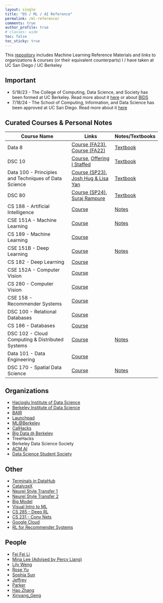 ```yaml
---
layout: single
title: "DS / ML / AI Reference"
permalink: /ml-reference/
comments: true
author_profile: true
# classes: wide
toc: false
toc_sticky: true
---
```


This [repository](https://github.com/natdosan/ML-Reference) includes Machine Learning Reference Materials and links to organizations & courses (or their equivalent counterparts) I  / have taken at UC San Diego / UC Berkeley

## Important
- 5/18/23 - The College of Computing, Data Science, and Society has been formed at UC Berkeley. 
Read more about it [here](https://data.berkeley.edu/) or about [BIDS](https://bids.berkeley.edu/software)
- 7/18/24 - The School of Computing, Information, and Data Science has been approved at UC San Diego. Read more about it [here](https://today.ucsd.edu/story/uc-regents-approve-new-school-of-computing-information-and-data-sciences-at-uc-san-diego)

## Curated Courses & Personal Notes
| **Course Name**                                    | **Links**                                                                                                         | **Notes/Textbooks**                                                                                       |
|----------------------------------------------------|------------------------------------------------------------------------------------------------------------------|-----------------------------------------------------------------------------------------------------------|
| Data 8                                             | [Course (FA23)](https://www.data8.org/fa23/), [Course (FA22)](https://www.data8.org/fa22/)                        | [Textbook](https://inferentialthinking.com/chapters/intro.html)                                           |
| DSC 10                                            | [Course](https://dsc10.com/), [Offering I Staffed](https://dsc-courses.github.io/dsc10-2023-fa/)                 | [Textbook](https://inferentialthinking.com/chapters/intro.html)                                           |
| Data 100 - Principles and Techniques of Data Science | [Course (SP23)](https://ds100.org/sp23/), [Josh Hug & Lisa Yan](https://ds100.org/sp22/)                         | [Textbook](https://learningds.org/intro.html)                                                            |
| DSC 80                                            | [Course (SP24)](https://dsc-courses.github.io/dsc80-2024-sp/), [Suraj Rampure](https://dsc-courses.github.io/dsc80-2024-wi/) | [Textbook](https://learningds.org/intro.html)                                                            |
| CS 188 - Artificial Intelligence                  | [Course](https://inst.eecs.berkeley.edu/~cs188/su23/)                                                            | [Notes](https://purrfect-zinc-f80.notion.site/CS-188-Notes-0db1181094744173ac5efdce49d563d9?pvs=4)        |
| CSE 151A - Machine Learning                       | [Course](https://shangjingbo1226.github.io/teaching/2023-spring-CSE151A-CSE-251A-ML)                            | [Notes](https://purrfect-zinc-f80.notion.site/CSE-151A-Notes-9ecf18e9b1c8482a8eeb69784a098bf2)            |
| CS 189 - Machine Learning                         | [Course](https://people.eecs.berkeley.edu/~jrs/189/)                                                            |                                                                                                           |
| CSE 151B - Deep Learning                          | [Course](https://sites.google.com/view/cse151b)                                                                 | [Notes](https://purrfect-zinc-f80.notion.site/CSE-151B-Notes-2c97fd4b582a4419870758f31b3ac72b?pvs=4)      |
| CS 182 - Deep Learning                            | [Course](https://inst.eecs.berkeley.edu/~cs182/sp23/)                                                           |                                                                                                           |
| CSE 152A - Computer Vision                        | [Course](https://ucsd-cse-152.github.io/FA20/schedule.html)                                                     |                                                                                                           |
| CS 280 - Computer Vision                          | [Course](https://cs280-berkeley.github.io/)                                                                     |                                                                                                           |
| CSE 158 - Recommender Systems                     | [Course](https://cseweb.ucsd.edu/classes/fa23/cse258-a/)                                                        |                                                                                                           |
| DSC 100 - Relational Databases                    | [Course](https://kshannon.github.io/ucsd-dsc100/)                                                               |                                                                                                           |
| CS 186 - Databases                                | [Course](https://cs186berkeley.net/)                                                                            |                                                                                                           |
| DSC 102 - Cloud Computing & Distributed Systems   | [Course](https://dsc-courses.github.io/dsc102-2023-sp/)                                                         | [Notes](https://purrfect-zinc-f80.notion.site/DSC-102-Notes-a1c1d75786d6442eb22af3667f6d800c?pvs=4)       |
| Data 101 - Data Engineering                       | [Course](https://www.data101.org/sp24/)                                                                         |                                                                                                           |
| DSC 170 - Spatial Data Science                    | [Course](https://sites.google.com/ucsd.edu/dsc-170-winter-2023/syllabus?authuser=0)                             | [Notes](https://purrfect-zinc-f80.notion.site/DSC-170-Notes-f9da860424604dd7981c1f074a990edc?pvs=4)       |




## Organizations
* [Hacioglu Institute of Data Science](https://dsc-courses.github.io/)
* [Berkeley Institute of Data Science](https://bids.berkeley.edu/)
* [BAIR](https://bair.berkeley.edu/blog/?refresh=1)
* [Launchpad](https://launchpad.berkeley.edu/projects/)
* [ML@Berkeley](https://ml.berkeley.edu/)
* [CalHacks](https://www.calhacks.io/)
* [Big Data @ Berkeley](https://bd.berkeley.edu/)
* TreeHacks
* Berkeley Data Science Society 
* [ACM AI](https://ai.acmucsd.com/)
* [Data Science Student Society](https://ds3ucsd.com)

## Other 
* [Terminals in DataHub](https://sndev.ucsd.edu/its?id=kb_article_view&sysparm_article=KB0033812)
* [CatalyzeX](https://www.catalyzex.com/paper/arxiv:1901.03915)
* [Neurel Style Transfer 1](https://www.v7labs.com/blog/neural-style-transfer)
* [Neurel Style Transfer 2](https://reiinakano.com/2019/06/21/robust-neural-style-transfer.html)
* [Big Model](https://sites.google.com/view/icml-2022-big-model)
* [Visual Intro to ML](http://www.r2d3.us/visual-intro-to-machine-learning-part-1/)
* [CS 285 - Deep RL](https://rail.eecs.berkeley.edu/deeprlcourse/)
* [CS 231 - Conv Nets](https://cs231n.github.io/convolutional-networks/)
* [Google Cloud](https://docs.google.com/document/d/1YKSzyy5mk2h2lCKmoIyMUJ4AouT5nvzInwRlKxV2rQA/edit)
* [RL for Recommender Systems](https://arxiv.org/abs/2101.06286)

## People
* [Fei Fei Li](https://profiles.stanford.edu/fei-fei-li?releaseVersion=10.5.2)
* [Mina Lee (Advised by Percy Liang)](https://minalee.info/about/)
* [Lily Weng](https://lilywenglab.github.io/)
* [Rose Yu](roseyu.com)
* [Sophia Sun](https://huiwenn.github.io/assets/img/idx/cv.pdf)
* [Jeffrey](https://jshen13.github.io/)
* [Parker](https://parkeraddison.com/)
* [Hao Zhang](https://forms.office.com/pages/responsepage.aspx?id=DQSIkWdsW0yxEjajBLZtrQAAAAAAAAAAAANAAa-SsTJUM1M1QlNEWERZTVJKTFJRUzhOUk1FVjg0MC4u)
* [Xinyang_Geng](http://young-geng.xyz/)
